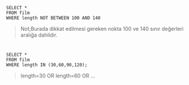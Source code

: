 

<pre><code>SELECT *
FROM film
WHERE length NOT BETWEEN 100 AND 140
</code></pre>
> Not;Burada dikkat edilmesi gereken nokta 100 ve 140 sınır değerleri aralığa dahildir.
#
<pre><code>SELECT *
FROM film
WHERE length IN (30,60,90,120);
</code></pre>
> length=30 OR length=60 OR ...
#